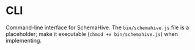 # CLI

Command-line interface for SchemaHive. The `bin/schemahive.js` file is a placeholder; make it executable (`chmod +x bin/schemahive.js`) when implementing.
